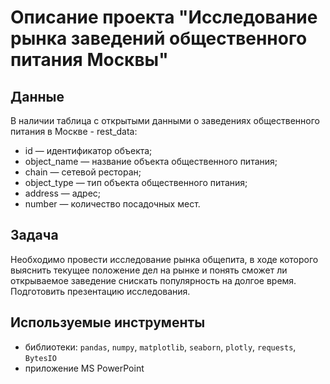 # Описание проекта "Исследование рынка заведений общественного питания Москвы"

## Данные
В наличии таблица с открытыми данными о заведениях общественного питания в Москве - rest_data:
- id — идентификатор объекта;
- object_name — название объекта общественного питания;
- chain — сетевой ресторан;
- object_type — тип объекта общественного питания;
- address — адрес;
- number — количество посадочных мест.

## Задача
Необходимо провести исследование рынка общепита, в ходе которого выяснить текущее положение дел на рынке и понять сможет ли открываемое заведение снискать популярность на долгое время. Подготовить презентацию исследования.

## Используемые инструменты
- библиотеки: `pandas`, `numpy`, `matplotlib`, `seaborn`, `plotly`, `requests`, `BytesIO`
- приложение MS PowerPoint
